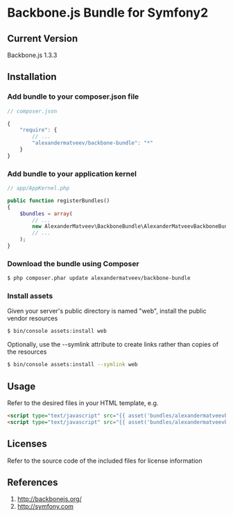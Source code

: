 Backbone.js Bundle for Symfony2
=======================

## Current Version

Backbone.js 1.3.3

## Installation

### Add bundle to your composer.json file

``` js
// composer.json

{
    "require": {
		// ...
        "alexandermatveev/backbone-bundle": "*"
    }
}
```

### Add bundle to your application kernel

``` php
// app/AppKernel.php

public function registerBundles()
{
    $bundles = array(
        // ...
        new AlexanderMatveev\BackboneBundle\AlexanderMatveevBackboneBundle(),
        // ...
    );
}
```

### Download the bundle using Composer

``` bash
$ php composer.phar update alexandermatveev/backbone-bundle
```

### Install assets

Given your server's public directory is named "web", install the public vendor resources

``` bash
$ bin/console assets:install web
```

Optionally, use the --symlink attribute to create links rather than copies of the resources 

``` bash
$ bin/console assets:install --symlink web
```

## Usage

Refer to the desired files in your HTML template, e.g.

``` html
<script type="text/javascript" src="{{ asset('bundles/alexandermatveevbackbone/js/underscore-min.js') }}"></script>
<script type="text/javascript" src="{{ asset('bundles/alexandermatveevbackbone/js/backbone-min.js') }}"></script>
```

## Licenses

Refer to the source code of the included files for license information

## References

1. http://backbonejs.org/
2. http://symfony.com
